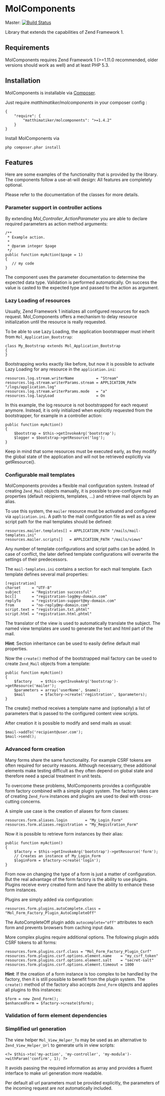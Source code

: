 # MolComponents #

Master: [![Build Status](https://secure.travis-ci.org/Matthimatiker/MolComponents.png?branch=master)](http://travis-ci.org/Matthimatiker/MolComponents)

Library that extends the capabilities of Zend Framework 1.

## Requirements ##

MolComponents requires Zend Framework 1 (>=1.11.0 recommended, older versions should 
work as well) and at least PHP 5.3.

## Installation ##

MolComponents is installable via  [Composer](https://github.com/composer/composer).

Just require *matthimatiker/molcomponents* in your composer config :

    {
        "require": {
            "matthimatiker/molcomponents": ">=1.4.2"
        }
    }
    
Install MolComponents via 

    php composer.phar install
    
## Features ##

Here are some examples of the functionality that is provided by the library.
The components follow a use-at-will design: All features are completely optional.

Please refer to the documentation of the classes for more details.

### Parameter support in controller actions ###

By extending *Mol_Controller_ActionParameter* you are able to declare 
required parameters as action method arguments:

    /**
     * Example action.
     *
     * @param integer $page
     */
    public function myAction($page = 1) 
    {
       // my code
    }
    
The component uses the parameter documentation to determine the expected
data type. Validation is performed automatically. On success the value is 
casted to the expected type and passed to the action as argument.

### Lazy Loading of resources ###

Usually, Zend Framework 1 initializes all configured resources for each request.
Mol_Components offers a mechanism to delay resource initialization until the 
resource is really requested.

To be able to use Lazy Loading, the application bootstrapper must inherit from
``Mol_Application_Bootstrap``:

	class My_Bootstrap extends Mol_Application_Bootstrap
	{
	}

Bootstrapping works exactly like before, but now it is possible to 
activate Lazy Loading for any resource in the ``application.ini``:

    resources.log.stream.writerName          = "Stream"
    resources.log.stream.writerParams.stream = APPLICATION_PATH "/logs/application.log"
    resources.log.stream.writerParams.mode   = "a"
    resources.log.lazyLoad                   = On

In this example, the log resource is not bootstrapped for each request anymore.
Instead, it is only initialized when explicitly requested from the bootstrapper, 
for example in a controller action:

    public function myAction() 
    {
        $bootstrap = $this->getInvokeArg('bootstrap');
        $logger = $bootstrap->getResource('log');
    }

Keep in mind that some resources must be executed early, as they modify
the global state of the application and will not be retrieved explicitly
via getResource().

### Configurable mail templates ###

MolComponents provides a flexible mail configuration system.
Instead of creating ``Zend_Mail`` objects manually, it is possible
to pre-configure mail properties (default recipients, templates, 
...) and retrieve mail objects by an alias.

To use this system, the ``mailer`` resource must be activated and
configured via ``application.ini``. A path to the mail configuration
file as well as a view script path for the mail templates should be
defined:

    resources.mailer.templates[] = APPLICATION_PATH "/mails/mail-templates.ini"
    resources.mailer.scripts[]   = APPLICATION_PATH "/mails/views"

Any number of template configurations and script paths can be added.
In case of conflict, the later defined template configurations will
overwrite the settings of their predecessors.

The ``mail-templates.ini`` contains a section for each mail template.
Each template defines several mail properties:

    [registration]
    charset     = "UTF-8"
    subject     = "Registration successful"
    bcc[]       = "registration-log@my-domain.com"
    replyTo     = "registration-support@my-domain.com"
    from        = "no-reply@my-domain.com"
    script.text = "registration.txt.phtml"
    script.html = "registration.html.phtml"

The translator of the view is used to automatically translate the subject.
The named view templates are used to generate the text and html part of
the mail.

**Hint**: Section inheritance can be used to easily define default mail
properties.

Now the ``create()`` method of the bootstrapped mail factory can be used 
to create ``Zend_Mail`` objects from a template:

    public function myAction()
    {
        $factory    = $this->getInvokeArg('bootstrap')->getResource('mailer');
        $parameters = array('userName', $name);
        $mail       = $factory->create('registration', $parameters);
    }

The create() method receives a template name and (optionally) a list
of parameters that is passed to the configured content view scripts.

After creation it is possible to modify and send mails as usual:

    $mail->addTo('recipient@user.com');
    $mail->send();

### Advanced form creation ###

Many forms share the same functionality. For example CSRF tokens are
often required for security reasons. Although necessarry, these 
additional elements make testing difficult as they often depend
on global state and therefore need a special treatment in unit tests.

To overcome these problems, MolComponents provides a configurable form 
factory combined with a simple plugin system.
The factory takes care of creating ``Zend_Form`` instances and plugins
are used to deal with cross-cutting concerns.

A simple use case is the creation of aliases for form classes:

	resources.form.aliases.login        = "My_Login_Form"
    resources.form.aliases.registration = "My_Registration_Form"

Now it is possible to retrieve form instances by their alias:

    public function myAction()
    {
        $factory = $this->getInvokeArg('bootstrap')->getResource('form');
        // Creates an instance of My_Login_Form
        $loginForm = $factory->create('login');
    }

From now on changing the type of a form is just a matter of configuration.
But the real advantage of the form factory is the ability to use plugins.
Plugins receive every created form and have the ability to enhance these
form instances.

Plugins are simply added via configuration:

    resources.form.plugins.autoComplete.class = "Mol_Form_Factory_Plugin_AutoCompleteOff"

The AutoCompleteOff plugin adds ``autocomplete="off"`` attributes to each
form and prevents browsers from caching input data.

More complex plugins require additional options. The following plugin
adds CSRF tokens to all forms:

    resources.form.plugins.csrf.class = "Mol_Form_Factory_Plugin_Csrf"
    resources.form.plugins.csrf.options.element.name    = "my_csrf_token"
    resources.form.plugins.csrf.options.element.salt    = "secret-salt"
    resources.form.plugins.csrf.options.element.timeout = 1800

**Hint**: If the creation of a form instance is too complex to be handled 
by the factory, then it is still possible to benefit from the plugin
system. The ``create()`` method of the factory also accepts ``Zend_Form``
objects and applies all plugins to this instances:

    $form = new Zend_Form();
    $enhancedForm = $factory->create($form);

### Validation of form element dependencies ###

### Simplified url generation ###

The view helper ``Mol_View_Helper_To`` may be used as an alternative to 
``Zend_View_Helper_Url`` to generate urls in view scripts:

    <?= $this->to('my-action', 'my-controller', 'my-module')->withParam('confirm', 1); ?>
    
It avoids passing the required information as array and provides a fluent 
interface to make url generation more readable.

Per default all url parameters must be provided explicitly, the parameters of 
the incoming request are *not* automatically included.
